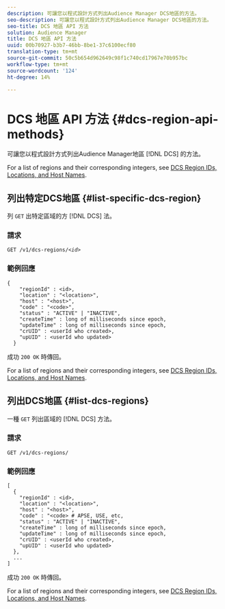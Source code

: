 ```yaml
---
description: 可讓您以程式設計方式列出Audience Manager DCS地區的方法。
seo-description: 可讓您以程式設計方式列出Audience Manager DCS地區的方法。
seo-title: DCS 地區 API 方法
solution: Audience Manager
title: DCS 地區 API 方法
uuid: 00b70927-b3b7-46bb-8be1-37c6100ecf80
translation-type: tm+mt
source-git-commit: 50c5b654d962649c98f1c740cd17967e70b957bc
workflow-type: tm+mt
source-wordcount: '124'
ht-degree: 14%

---
```



# DCS 地區 API 方法 {#dcs-region-api-methods}

可讓您以程式設計方式列出Audience Manager地區 [!DNL DCS] 的方法。

<!-- c_rest_api_regions.xml -->

For a list of regions and their corresponding integers, see [DCS Region IDs, Locations, and Host Names](../../api/dcs-intro/dcs-api-reference/dcs-regions.md).

## 列出特定DCS地區 {#list-specific-dcs-region}

列 `GET` 出特定區域的方 [!DNL DCS] 法。

<!-- r_rest_api_regions_list_specific.xml -->

### 請求

`GET /v1/dcs-regions/`*`<id>`*

### 範例回應

```
{ 
    "regionId" : <id>, 
    "location" : "<location>",
    "host" : "<host>",
    "code" : "<code>",
    "status" : "ACTIVE" | "INACTIVE",
    "createTime" : long of milliseconds since epoch,
    "updateTime" : long of milliseconds since epoch,
    "crUID" : <userId who created>,
    "upUID" : <userId who updated>
  }
```

成功 `200 OK` 時傳回。

For a list of regions and their corresponding integers, see [DCS Region IDs, Locations, and Host Names](../../api/dcs-intro/dcs-api-reference/dcs-regions.md).

## 列出DCS地區 {#list-dcs-regions}

一種 `GET` 列出區域的 [!DNL DCS] 方法。

<!-- r_rest_api_regions_list.xml -->

### 請求

`GET /v1/dcs-regions/`

### 範例回應

```
[
  { 
    "regionId" : <id>, 
    "location" : "<location>",
    "host" : "<host>",
    "code" : "<code> # APSE, USE, etc,
    "status" : "ACTIVE" | "INACTIVE",
    "createTime" : long of milliseconds since epoch,
    "updateTime" : long of milliseconds since epoch,
    "crUID" : <userId who created>,
    "upUID" : <userId who updated>
  },
  ...
]
```

成功 `200 OK` 時傳回。

For a list of regions and their corresponding integers, see [DCS Region IDs, Locations, and Host Names](../../api/dcs-intro/dcs-api-reference/dcs-regions.md).

